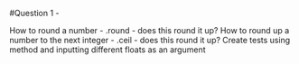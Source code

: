#Question 1 -

How to round a number - .round - does this round it up?
How to round up a number to the next integer - .ceil - does this round it up?
Create tests using method and inputting different floats as an argument
